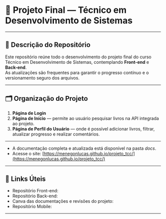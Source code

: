 # 📘 Projeto Final — Técnico em Desenvolvimento de Sistemas

---

## 📂 Descrição do Repositório

Este repositório reúne todo o desenvolvimento do projeto final do curso Técnico em Desenvolvimento de Sistemas, contemplando **Front-end** e **Back-end**.  
As atualizações são frequentes para garantir o progresso contínuo e o versionamento seguro dos arquivos.

---

## 🗂️ Organização do Projeto

1. **Página de Login**
2. **Página de Início** — permite ao usuário pesquisar livros na API integrada ao projeto.
3. **Página de Perfil do Usuário** — onde é possível adicionar livros, filtrar, atualizar progresso e realizar comentários.

---

- A documentação completa e atualizada está disponível na pasta *docs*.
- Acesse o site: [https://menegonlucas.github.io/projeto_tcc/](https://menegonlucas.github.io/projeto_tcc/)

---

## 🔗 Links Úteis

- Repositório Front-end:
- Repositório Back-end:
- Canva das documentações e revisões do projeto:
- Repositório Mobile:

---
